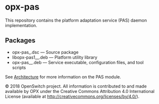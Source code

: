 # opx-pas
This repository contains the platform adaptation service (PAS) daemon implementation.

## Packages
- opx-pas_<version>.dsc — Source package
- libopx-pas1_<version>_<arch>.deb — Platform utility library
- opx-pas_<version>_<arch>.deb — Service executable, configuration files, and tool scripts

See [Architecture](https://github.com/open-switch/opx-docs/wiki/Architecture) for more information on the PAS module.

© 2018 OpenSwitch project. All information is contributed to and made available by OPX under the Creative Commons Attribution 4.0 International License (available at http://creativecommons.org/licenses/by/4.0/).
